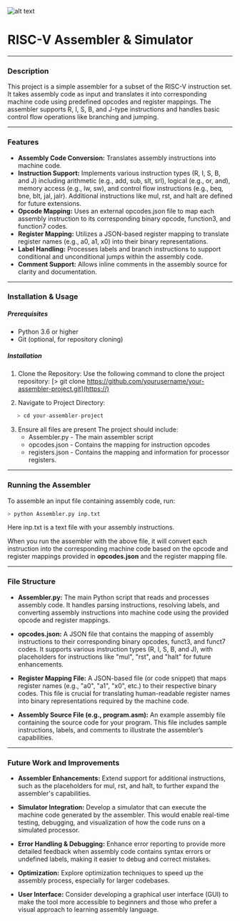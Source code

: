 ![alt text](https://cdna.artstation.com/p/assets/images/images/035/393/378/large/dana-franklin-dinodesert.jpg?1614844962)
# RISC-V Assembler & Simulator
---

### Description
This project is a simple assembler for a subset of the RISC-V instruction set. It takes assembly code as input and translates it into corresponding machine code using predefined opcodes and register mappings. The assembler supports R, I, S, B, and J-type instructions and handles basic control flow operations like branching and jumping.

---

### Features 
* **Assembly Code Conversion:** Translates assembly instructions into machine code.
* **Instruction Support:** Implements various instruction types (R, I, S, B, and J) including arithmetic (e.g., add, sub, slt, srl), logical (e.g., or, and), memory access (e.g., lw, sw), and control flow instructions (e.g., beq, bne, blt, jal, jalr). Additional instructions like mul, rst, and halt are defined for future extensions.
* **Opcode Mapping:** Uses an external opcodes.json file to map each assembly instruction to its corresponding binary opcode, function3, and function7 codes.
* **Register Mapping:** Utilizes a JSON-based register mapping to translate register names (e.g., a0, a1, x0) into their binary representations.
* **Label Handling:** Processes labels and branch instructions to support conditional and unconditional jumps within the assembly code.
* **Comment Support:** Allows inline comments in the assembly source for clarity and documentation.

---

### Installation & Usage 
##### Prerequisites
* Python 3.6 or higher
* Git (optional, for repository cloning)

##### Installation
1. Clone the Repository:
   Use the following command to clone the project repository:
   [> git clone https://github.com/yourusername/your-assembler-project.git](https://)

2. Navigate to Project Directory:
```python
   > cd your-assembler-project
```
3. Ensure all files are present
   The project should include:
   * Assembler.py - The main assembler script
   * opcodes.json - Contains the mapping for instruction opcodes
   * registers.json - Contains the mapping and information for processor registers.

---

### Running the Assembler
To assemble an input file containing assembly code, run:
```python
> python Assembler.py inp.txt
```
Here inp.txt is a text file with your assembly instructions.

When you run the assembler with the above file, it will convert each instruction into the corresponding machine code based on the opcode and register mappings provided in **opcodes.json** and the register mapping file.

---

### File Structure
* **Assembler.py:**
The main Python script that reads and processes assembly code. It handles parsing instructions, resolving labels, and converting assembly instructions into machine code using the provided opcode and register mappings.

* **opcodes.json:**
A JSON file that contains the mapping of assembly instructions to their corresponding binary opcodes, funct3, and funct7 codes. It supports various instruction types (R, I, S, B, and J), with placeholders for instructions like "mul", "rst", and "halt" for future enhancements.

* **Register Mapping File:**
A JSON-based file (or code snippet) that maps register names (e.g., "a0", "a1", "x0", etc.) to their respective binary codes. This file is crucial for translating human-readable register names into binary representations required by the machine code.

* **Assembly Source File (e.g., program.asm):**
An example assembly file containing the source code for your program. This file includes sample instructions, labels, and comments to illustrate the assembler’s capabilities.

---

### Future Work and Improvements

* **Assembler Enhancements:**
Extend support for additional instructions, such as the placeholders for mul, rst, and halt, to further expand the assembler's capabilities.

* **Simulator Integration:**
Develop a simulator that can execute the machine code generated by the assembler. This would enable real-time testing, debugging, and visualization of how the code runs on a simulated processor.

* **Error Handling & Debugging:**
Enhance error reporting to provide more detailed feedback when assembly code contains syntax errors or undefined labels, making it easier to debug and correct mistakes.

* **Optimization:**
Explore optimization techniques to speed up the assembly process, especially for larger codebases.

* **User Interface:**
Consider developing a graphical user interface (GUI) to make the tool more accessible to beginners and those who prefer a visual approach to learning assembly language.
